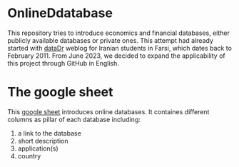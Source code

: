 # OnlineDdatabase

This repository tries to introduce economics and financial databases, either publicly available databases or private ones. This attempt had already started
with [dataDr](http://datadr.blogfa.com/) weblog for Iranian students in Farsi, which dates back to February 2011. From June 2023, we decided to expand the applicability of this project through GitHub in English.



# The google sheet
This [google sheet](https://docs.google.com/spreadsheets/d/10I5rRRPchQpULvUGnYzoN5AEEdtjNdejYqe_P0F4-C0/edit?usp=sharing) introduces online databases. It containes different columns as pillar of each database including:
1. a link to the database
2. short description
3. application(s)
4. country 


